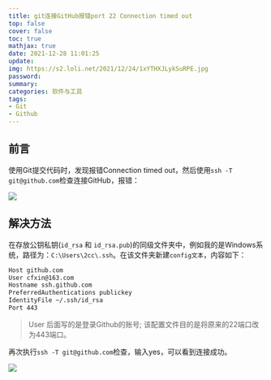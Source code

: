 ```yaml
---
title: git连接GitHub报错port 22 Connection timed out
top: false
cover: false
toc: true
mathjax: true
date: 2021-12-28 11:01:25
update: 
img: https://s2.loli.net/2021/12/24/1xYTHXJLykSuRPE.jpg
password: 
summary: 
categories: 软件与工具
tags: 
- Git
- Github
---
```

## 前言
使用Git提交代码时，发现报错Connection timed out，然后使用`ssh -T git@github.com`检查连接GitHub，报错：

![](https://s2.loli.net/2021/12/28/QieGVSZPuBDNUyn.png)

## 解决方法
在存放公钥私钥(`id_rsa` 和 `id_rsa.pub`)的同级文件夹中，例如我的是Windows系统，路径为：`C:\Users\2cc\.ssh`。在该文件夹新建`config文本`，内容如下：
```bash
Host github.com
User cfxin@163.com
Hostname ssh.github.com
PreferredAuthentications publickey
IdentityFile ~/.ssh/id_rsa
Port 443
```
> User 后面写的是登录Github的账号;
该配置文件目的是将原来的22端口改为443端口。

再次执行`ssh -T git@github.com`检查，输入yes，可以看到连接成功。

![](https://s2.loli.net/2021/12/28/bkZoPA8LQ5Yifcz.png)
